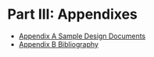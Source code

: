 # Part III: Appendixes
 	
* [Appendix A Sample Design Documents](/appendix-a/readme.md)
* [Appendix B Bibliography](/appendix-b/readme.md)
 	



